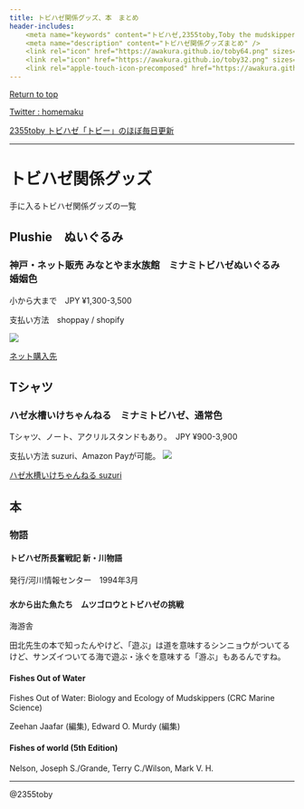 ```yaml
---
title: トビハゼ関係グッズ、本　まとめ
header-includes:
	<meta name="keywords" content="トビハゼ,2355toby,Toby the mudskipper,P Modestus,トビハゼ関係グッズまとめ" />
	<meta name="description" content="トビハゼ関係グッズまとめ" />
	<link rel="icon" href="https://awakura.github.io/toby64.png" sizes="64x64" type="image/png" /> 
	<link rel="icon" href="https://awakura.github.io/toby32.png" sizes="32x32" type="image/png" />  
	<link rel="apple-touch-icon-precomposed" href="https://awakura.github.io/toby150.png" />
---
```


[Return to top](https://awakura.github.io/)

[Twitter : homemaku](https://x.com/homemaku)

[2355toby トビハゼ「トビー」のほぼ毎日更新](https://www.youtube.com/channel/UCFq06QurrYT58m7wzqy1MZQ)


___

# トビハゼ関係グッズ

手に入るトビハゼ関係グッズの一覧

## Plushie　ぬいぐるみ

### 神戸・ネット販売 みなとやま水族館　ミナミトビハゼぬいぐるみ　婚姻色

小から大まで　JPY ¥1,300-3,500

支払い方法　shoppay / shopify

<img src="https://naturestudio.jp/cdn/shop/products/top_1206x.jpg?v=1668494746">

[ネット購入先](https://naturestudio.jp/products/minamitobihaze)


## Tシャツ

### ハゼ水槽いけちゃんねる　ミナミトビハゼ、通常色

Tシャツ、ノート、アクリルスタンドもあり。　JPY ¥900-3,900

支払い方法 suzuri、Amazon Payが可能。
<img src="https://d1q9av5b648rmv.cloudfront.net/v3/1024x1024/t-shirt/s/white/front/16494316/1724725078-3072x3072.png.webp">

[ハゼ水槽いけちゃんねる suzuri](https://suzuri.jp/haze-suisou-ike)


## 本

### 物語

#### トビハゼ所長奮戦記 新・川物語

発行/河川情報センター　1994年3月

### 

#### 水から出た魚たち　ムツゴロウとトビハゼの挑戦

海游舎

田北先生の本で知ったんやけど、「遊ぶ」は道を意味するシンニョウがついてるけど、サンズイついてる海で遊ぶ・泳ぐを意味する「游ぶ」もあるんですね。

#### Fishes Out of Water

Fishes Out of Water: Biology and Ecology of Mudskippers (CRC Marine Science)

Zeehan Jaafar (編集), Edward O. Murdy (編集)

#### Fishes of world (5th Edition)

Nelson, Joseph S./Grande, Terry C./Wilson, Mark V. H.


---

@2355toby

